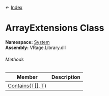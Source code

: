 ← [Index](Api-Index)

# ArrayExtensions Class

**Namespace:** [System](System)  
**Assembly:** VRage.Library.dll

###### Methods

|Member|Description|
|---|---|
|[Contains(T[], T)](System.ArrayExtensions.Contains)||

